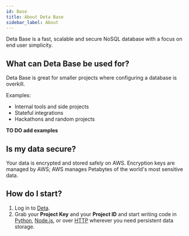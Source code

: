 ```yaml
---
id: Base
title: About Deta Base
sidebar_label: About
---
```

Deta Base is a fast, scalable and secure NoSQL database with a focus on end user simplicity.


## What can Deta Base be used for?

Deta Base is great for smaller projects where configuring a database is overkill. 

Examples:
- Internal tools and side projects
- Stateful integrations 
- Hackathons and random projects

**TO DO add examples**

## Is my data secure?

Your data is encrypted and stored safely on AWS. Encryption keys are managed by AWS; AWS manages Petabytes of the world's most sensitive data.

## How do I start?

1. Log in to [Deta](https://deta.sh).
2. Grab your **Project Key** and your **Project ID** and start writing code in [Python](lib), [Node.js](lib), or over [HTTP](HTTP) wherever you need persistent data storage.


